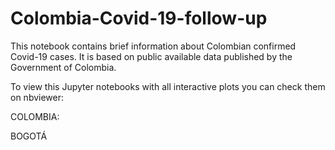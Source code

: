 # Colombia-Covid-19-follow-up

This notebook contains brief information about Colombian confirmed Covid-19 cases.
It is based on public available data published by the Government of Colombia.

To view this Jupyter notebooks with all interactive plots you can check them on nbviewer:

COLOMBIA:

BOGOTÁ
